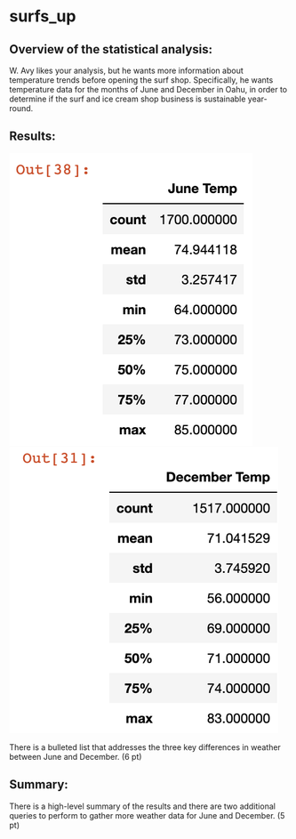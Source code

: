 # surfs_up
## Overview of the statistical analysis:

W. Avy likes your analysis, but he wants more information about temperature trends before opening the surf shop. Specifically, he wants temperature data for the months of June and December in Oahu, in order to determine if the surf and ice cream shop business is sustainable year-round.


## Results:

![](https://github.com/Aitorgoyare/surfs_up/blob/main/June%20Temp.png)![](https://github.com/Aitorgoyare/surfs_up/blob/main/December%20Temp.png)

There is a bulleted list that addresses the three key differences in weather between June and December. (6 pt)

## Summary:

There is a high-level summary of the results and there are two additional queries to perform to gather more weather data for June and December. (5 pt)
